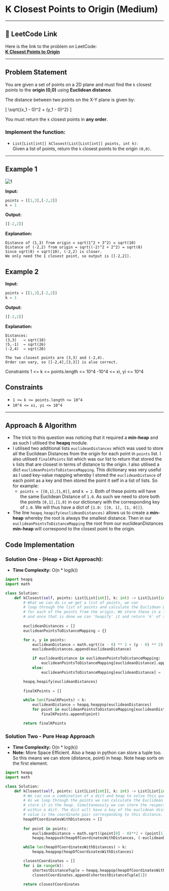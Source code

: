 # K Closest Points to Origin (Medium)

---

## 🔗 LeetCode Link

Here is the link to the problem on LeetCode:  
[**K Closest Points to Origin**](https://leetcode.com/problems/k-closest-points-to-origin/)

---

## Problem Statement

You are given a set of points on a 2D plane and must find the `k` closest points to the **origin (0,0)** using **Euclidean distance**.

The distance between two points on the X-Y plane is given by:

\[
\sqrt{(x_1 - 0)^2 + (y_1 - 0)^2}
\]

You must return the `k` closest points in **any order**.

### **Implement the function:**

- `List[List[int]] kClosest(List[List[int]] points, int k)`:  
  Given a list of points, return the `k` closest points to the origin `(0,0)`.

---

## **Example 1**

![1](https://github.com/user-attachments/assets/f082e24d-32f1-4ae0-88d9-7c3c0f362311)

**Input:**
```python
points = [[1,3],[-2,2]]
k = 1
```

**Output:**
```python
[[-2,2]]
```

**Explanation:**
```plaintext
Distance of (1,3) from origin = sqrt(1^2 + 3^2) = sqrt(10)
Distance of (-2,2) from origin = sqrt((-2)^2 + 2^2) = sqrt(8)
Since sqrt(8) < sqrt(10), (-2,2) is closer.
We only need the 1 closest point, so output is [[-2,2]].
```

## **Example 2**

**Input:**
```python
points = [[1,3],[-2,2]]
k = 1
```

**Output:**
```python
[[-2,2]]
```

**Explanation:**
```plaintext
Distances:
(3,3)   → sqrt(18)
(5,-1)  → sqrt(26)
(-2,4)  → sqrt(20)

The two closest points are (3,3) and (-2,4).
Order can vary, so [[-2,4],[3,3]] is also correct.
```

Constraints
1 <= k <= points.length <= 10^4
-10^4 <= xi, yi <= 10^4

## Constraints

- `1 <= k <= points.length <= 10^4`
- `10^4 <= xi, yi <= 10^4`

---

## Approach & Algorithm
- The trick to this question was noticing that it required a **min-heap** and as such I utilised the **heapq** module.
- I utilised two additional lists `euclideanDistances` which was used to store all the Euclidean Distances from the origin for each point in `points` list. I also utilised `finalKPoints` list which was our list to return that stored the `k` lists that are closest in terms of distance to the origin. I also utilised a dict `euclideanPointsToDistanceMapping`. This dictionary was very useful as I used key-value mapping whereby I stored the `euclideanDistance` of each point as a key and then stored the point it self in a list of lists. So for example:
  - `points = [[0,1],[1,0]]`, and `k = 2`. Both of these points will have the same Euclidean Distance of `1.0`. As such we need to store both the points `[0,1],[1,0]` in our dictionary with the corresponding key of `1.0`. We will thus have a dict of `{1.0: [[0, 1], [1, 0]]}`.
- The line `heapq.heapify(euclideanDistances)` allows us to create a **min-heap** whereby the root is always the smallest distance. Then in our `euclideanPointsToDistanceMapping` the root from our euclideanDistances **min-heap** will correspond to the closest point to the origin.

## Code Implementation

### Solution One - (Heap + Dict Approach):

- **Time Complexity:** O(n \* log(k))

```python
import heapq
import math

class Solution:
    def kClosest(self, points: List[List[int]], k: int) -> List[List[int]]:
        # What we can do is we get a list of points, we can 
        # loop through the list of points and calculate the Euclidean Distance
        # for each of the points from the origin. We store these in a list
        # and once that is done we can 'heapify' it and return 'k' of the points.
        
        euclideanDistances = []
        euclideanPointsToDistanceMapping = {}

        for x, y in points:
            euclideanDistance = math.sqrt((x - 0) ** 2 + (y - 0) ** 2)
            euclideanDistances.append(euclideanDistance)

            if euclideanDistance in euclideanPointsToDistanceMapping:
                euclideanPointsToDistanceMapping[euclideanDistance].append([x, y])
            else:
                euclideanPointsToDistanceMapping[euclideanDistance] = [[x, y]]

        heapq.heapify(euclideanDistances)
        
        finalKPoints = []

        while len(finalKPoints) < k:
            euclideanDistance = heapq.heappop(euclideanDistances)
            for point in euclideanPointsToDistanceMapping[euclideanDistance]:
                finalKPoints.append(point)

        return finalKPoints
```

### Solution Two - Pure Heap Approach

- **Time Complexity:** O(n \* log(k))
- **Note:** More Space Efficient. Also a heap in python can store a tuple too. So this means we can store (distance, point) in heap. Note heap sorts on the first element.

```python
import heapq
import math

class Solution:
    def kClosest(self, points: List[List[int]], k: int) -> List[List[int]]:
        # We can use a combination of a dict and heap to solve this question.
        # As we loop through the points we can calculate the Euclidean Distance and
        # store it in the heap. Simultaneously we can store the respective coordinate
        # within a dict. The dict will have a key of the euclidean distance and the
        # value is the coordinate pair corresponding to this distance.
        heapOfCoordinatesWithDistances = []
        
        for point in points:
            euclideanDistance = math.sqrt((point[0] - 0)**2 + (point[1] - 0)**2)
            heapq.heappush(heapOfCoordinatesWithDistances, (-euclideanDistance, point))

        while len(heapOfCoordinatesWithDistances) > k:
            heapq.heappop(heapOfCoordinatesWithDistances)

        closestCoordinates = []
        for i in range(k):
            shortestDistanceTuple = heapq.heappop(heapOfCoordinatesWithDistances)
            closestCoordinates.append(shortestDistanceTuple[1])
        
        return closestCoordinates
```

